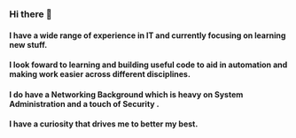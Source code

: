 ### Hi there 👋
#### I have a wide range of experience in IT and currently focusing on learning new stuff.
#### I look foward to learning and building useful code to aid in automation and making work easier across different disciplines.

#### I do have a Networking Background which is heavy on System Administration and a touch of Security .

#### I have a curiosity that drives me to better my best.




<!--
**kassych/kassych** is a ✨ _special_ ✨ repository because its `README.md` (this file) appears on your GitHub profile.

Here are some ideas to get you started:

- 🔭 I’m currently working on ...
- 🌱 I’m currently learning ...
- 👯 I’m looking to collaborate on ...
- 🤔 I’m looking for help with ...
- 💬 Ask me about ...
- 📫 How to reach me: ...
- 😄 Pronouns: ...
- ⚡ Fun fact: ...
-->
